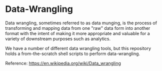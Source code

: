 # Data-Wrangling
Data wrangling, sometimes referred to as data munging, is the process of transforming and mapping data from one "raw" data form into another format with the intent of making it more appropriate and valuable for a variety of downstream purposes such as analytics.

We have a number of different data wrangling tools, but this repository holds a from-the-scratch shell scripts to perform data-wrangling.

Reference: https://en.wikipedia.org/wiki/Data_wrangling

